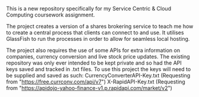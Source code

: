 This is a new repository specifically for my Service Centric & Cloud Computing coursework assignment. 

The project creates a version of a shares brokering service to teach me how to create a central process that clients can connect to and use.
It utilises GlassFish to run the processes in order to allow for seamless local hosting. 

The project also requires the use of some APIs for extra information on companies, currency conversion and live stock price updates.
The existing repository was only ever intended to be kept private and so had the API keys saved and tracked in .txt files.
To use this project the keys will need to be supplied and saved as such:
    CurrencyConverterAPI-Key.txt              (Requesting from "https://free.currconv.com/api/v7")
    X-RapidAPI-Key.txt                        (Requesting from "https://apidojo-yahoo-finance-v1.p.rapidapi.com/market/v2")
